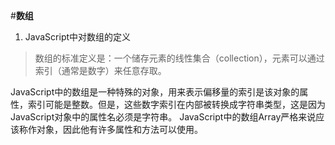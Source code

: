#**数组**

1. JavaScript中对数组的定义

>   数组的标准定义是：一个储存元素的线性集合（collection），元素可以通过索引（通常是数字）来任意存取。

JavaScript中的数组是一种特殊的对象，用来表示偏移量的索引是该对象的属性，索引可能是整数。但是，这些数字索引在内部被转换成字符串类型，这是因为JavaScript对象中的属性名必须是字符串。
JavaScript中的数组Array严格来说应该称作对象，因此他有许多属性和方法可以使用。